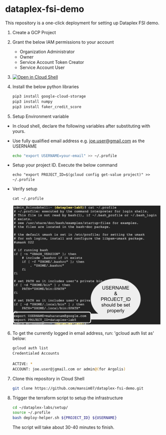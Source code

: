 # dataplex-fsi-demo

This repository is a one-click deployment for setting up Dataplex FSI demo. 

1. Create a GCP Project 
2. Grant the below IAM permissions to your account<br>
    - Organization Administrator
    - Owner
    - Service Account Token Creator
    - Service Account User

3. [![Open in Cloud Shell](http://gstatic.com/cloudssh/images/open-btn.svg)](https://console.cloud.google.com/cloudshell/editor)

4. Install the below python libraries 

    ```bash
    pip3 install google-cloud-storage
    pip3 install numpy 
    pip3 install faker_credit_score
    ```
5. Setup Environment variable 
- In cloud shell, declare the following variables after substituting with yours. 
- Use fully qualified email address e.g. joe.user@gmail.com as the USERNAME

    ```bash
    echo "export USERNAME=your-email" >> ~/.profile
    ```
- Setup your project ID. Execute the below command    
    ```
    echo "export PROJECT_ID=$(gcloud config get-value project)" >> ~/.profile
    ```

- Verify setup
    ```
    cat ~/.profile
    ```

    ![profile_validate](/setup/resources/code_artifacts/imgs/profile-validate.png)

6. To get the currently logged in email address, run: 'gcloud auth list as' below:

    ```bash 
    gcloud auth list
    Credentialed Accounts

    ACTIVE: *
    ACCOUNT: joe.user@jgmail.com or admin@(for Argolis)
    ```

7. Clone this repository in Cloud Shell
   ```bash 
   git clone https://github.com/mansim07/dataplex-fsi-demo.git
   ```

8. Trigger the terraform script to setup the infrastructure 

    ```bash 
    cd ~/dataplex-labs/setup/
    source ~/.profile
    bash deploy-helper.sh ${PROJECT_ID} ${USERNAME}
    ```
     The script will take about 30-40 minutes to finish.